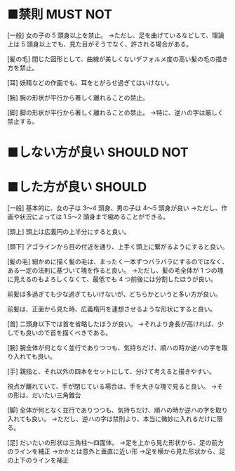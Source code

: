 ﻿# ■禁則 MUST NOT
[一般]
女の子の 5 頭身以上を禁止。
→ただし、足を曲げているなどして、理論上は 5 頭身以上でも、見た目がそうでなく、許される場合がある。

[髪の毛]
閉じた図形として、曲線が美しくないデフォルメ度の高い髪の毛の描き方を禁止。

[耳]
妖精などの作画でも、耳をとがらせ過ぎてはいけない。

[腕]
腕の形状が平行から著しく離れることの禁止。

[脚]
脚の形状が平行から著しく離れることの禁止。
→特に、逆ハの字は厳しく禁止する。

# ■しない方が良い SHOULD NOT


# ■した方が良い SHOULD
[一般]
基本的に、女の子は 3～4 頭身、男の子は 4～5 頭身が良い
→ただし、作画や状況によっては 1.5～2 頭身まで縮めることができる。

[頭上]
頭上は広義円の上半分にすると良い。

[頭下]
アゴラインから目の付近を通り、上手く頭上に繋がるようにすると良い。

[髪の毛]
細かめに描く髪の毛は、まったく一本ずつバラバラにするのではなく、ある一定の法則に基づいて塊を作ると良い。
→ただし、髪の毛全体が 1 つの塊に見えるのもよろしくなくて、最低でも 4 つ前後には分割したほうが良い。

前髪は多過ぎても少な過ぎてもいけないが、どちらかというと多い方が良い。

前髪は、正面から見た時、広義楕円を連想させるような形状にすると良い。

[首]
二頭身以下では首を省略したほうが良い。
→それより身長が高ければ、少しでも良いので首を描くべきである。

[腕]
腕全体が何となく並行でありつつも、気持ちだけ、順ハの時か逆ハの字を取り入れても良い。

[手]
親指と、それ以外の四本をセットにして、分けて考えると描きやすい。

視点が離れていて、手が閉じている場合は、手を大きな塊で見ると良い。
→その形は、だいたい三角錐台

[脚]
全体が何となく並行でありつつも、気持ちだけ、順ハの時か逆ハの字を取り入れても良い。
→ただし、逆ハの字は禁則より、本当に微妙に入れるだけに限る。

[足]
だいたいの形状は三角柱～四面体。
→足を上から見た形状から、足の前方のラインを補正
→かかとは意外と垂直に近い形
→足を横から見た形状から、足の上下のラインを補正
